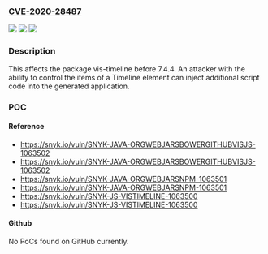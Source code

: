 ### [CVE-2020-28487](https://cve.mitre.org/cgi-bin/cvename.cgi?name=CVE-2020-28487)
![](https://img.shields.io/static/v1?label=Product&message=vis-timeline&color=blue)
![](https://img.shields.io/static/v1?label=Version&message=%3C%207.4.4%20&color=brighgreen)
![](https://img.shields.io/static/v1?label=Vulnerability&message=Cross-site%20Scripting%20(XSS)&color=brighgreen)

### Description

This affects the package vis-timeline before 7.4.4. An attacker with the ability to control the items of a Timeline element can inject additional script code into the generated application.

### POC

#### Reference
- https://snyk.io/vuln/SNYK-JAVA-ORGWEBJARSBOWERGITHUBVISJS-1063502
- https://snyk.io/vuln/SNYK-JAVA-ORGWEBJARSBOWERGITHUBVISJS-1063502
- https://snyk.io/vuln/SNYK-JAVA-ORGWEBJARSNPM-1063501
- https://snyk.io/vuln/SNYK-JAVA-ORGWEBJARSNPM-1063501
- https://snyk.io/vuln/SNYK-JS-VISTIMELINE-1063500
- https://snyk.io/vuln/SNYK-JS-VISTIMELINE-1063500

#### Github
No PoCs found on GitHub currently.

